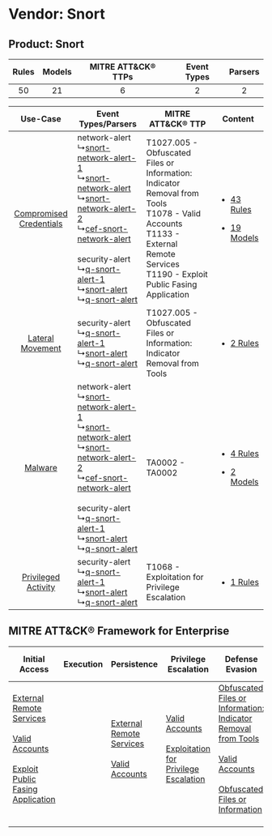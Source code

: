 Vendor: Snort
=============
Product: Snort
--------------
| Rules | Models | MITRE ATT&CK® TTPs | Event Types | Parsers |
|:-----:|:------:|:------------------:|:-----------:|:-------:|
|  50   |   21   |         6          |      2      |    2    |

|    Use-Case    | Event Types/Parsers    | MITRE ATT&CK® TTP    | Content    |
|:----:| ---- | ---- | ---- |
| [Compromised Credentials](../../../UseCases/uc_compromised_credentials.md) |  network-alert<br> ↳[snort-network-alert-1](Ps/pC_snortnetworkalert1.md)<br> ↳[snort-network-alert](Ps/pC_snortnetworkalert.md)<br> ↳[snort-network-alert-2](Ps/pC_snortnetworkalert2.md)<br> ↳[cef-snort-network-alert](Ps/pC_cefsnortnetworkalert.md)<br><br> security-alert<br> ↳[q-snort-alert-1](Ps/pC_qsnortalert1.md)<br> ↳[snort-alert](Ps/pC_snortalert.md)<br> ↳[q-snort-alert](Ps/pC_qsnortalert.md)<br> | T1027.005 - Obfuscated Files or Information: Indicator Removal from Tools<br>T1078 - Valid Accounts<br>T1133 - External Remote Services<br>T1190 - Exploit Public Fasing Application<br> | [<ul><li>43 Rules</li></ul><ul><li>19 Models</li></ul>](RM/r_m_snort_snort_Compromised_Credentials.md) |
|        [Lateral Movement](../../../UseCases/uc_lateral_movement.md)        |  security-alert<br> ↳[q-snort-alert-1](Ps/pC_qsnortalert1.md)<br> ↳[snort-alert](Ps/pC_snortalert.md)<br> ↳[q-snort-alert](Ps/pC_qsnortalert.md)<br>    | T1027.005 - Obfuscated Files or Information: Indicator Removal from Tools<br>    | [<ul><li>2 Rules</li></ul>](RM/r_m_snort_snort_Lateral_Movement.md)    |
|    [Malware](../../../UseCases/uc_malware.md)    |  network-alert<br> ↳[snort-network-alert-1](Ps/pC_snortnetworkalert1.md)<br> ↳[snort-network-alert](Ps/pC_snortnetworkalert.md)<br> ↳[snort-network-alert-2](Ps/pC_snortnetworkalert2.md)<br> ↳[cef-snort-network-alert](Ps/pC_cefsnortnetworkalert.md)<br><br> security-alert<br> ↳[q-snort-alert-1](Ps/pC_qsnortalert1.md)<br> ↳[snort-alert](Ps/pC_snortalert.md)<br> ↳[q-snort-alert](Ps/pC_qsnortalert.md)<br> | TA0002 - TA0002<br>    | [<ul><li>4 Rules</li></ul><ul><li>2 Models</li></ul>](RM/r_m_snort_snort_Malware.md)    |
|     [Privileged Activity](../../../UseCases/uc_privileged_activity.md)     |  security-alert<br> ↳[q-snort-alert-1](Ps/pC_qsnortalert1.md)<br> ↳[snort-alert](Ps/pC_snortalert.md)<br> ↳[q-snort-alert](Ps/pC_qsnortalert.md)<br>    | T1068 - Exploitation for Privilege Escalation<br>    | [<ul><li>1 Rules</li></ul>](RM/r_m_snort_snort_Privileged_Activity.md)    |

MITRE ATT&CK® Framework for Enterprise
--------------------------------------
| Initial Access                                                                                                                                                                                                                         | Execution | Persistence                                                                                                                                      | Privilege Escalation                                                                                                                                          | Defense Evasion                                                                                                                                                                                                                                                               | Credential Access | Discovery | Lateral Movement | Collection | Command and Control | Exfiltration | Impact |
| -------------------------------------------------------------------------------------------------------------------------------------------------------------------------------------------------------------------------------------- | --------- | ------------------------------------------------------------------------------------------------------------------------------------------------ | ------------------------------------------------------------------------------------------------------------------------------------------------------------- | ----------------------------------------------------------------------------------------------------------------------------------------------------------------------------------------------------------------------------------------------------------------------------- | ----------------- | --------- | ---------------- | ---------- | ------------------- | ------------ | ------ |
| [External Remote Services](https://attack.mitre.org/techniques/T1133)<br><br>[Valid Accounts](https://attack.mitre.org/techniques/T1078)<br><br>[Exploit Public Fasing Application](https://attack.mitre.org/techniques/T1190)<br><br> |           | [External Remote Services](https://attack.mitre.org/techniques/T1133)<br><br>[Valid Accounts](https://attack.mitre.org/techniques/T1078)<br><br> | [Valid Accounts](https://attack.mitre.org/techniques/T1078)<br><br>[Exploitation for Privilege Escalation](https://attack.mitre.org/techniques/T1068)<br><br> | [Obfuscated Files or Information: Indicator Removal from Tools](https://attack.mitre.org/techniques/T1027/005)<br><br>[Valid Accounts](https://attack.mitre.org/techniques/T1078)<br><br>[Obfuscated Files or Information](https://attack.mitre.org/techniques/T1027)<br><br> |                   |           |                  |            |                     |              |        |